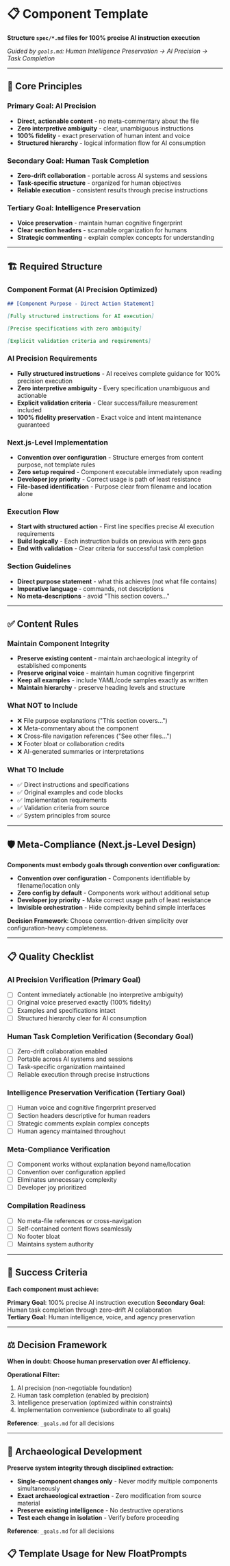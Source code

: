 <!-- _template.fp -->
# 📋 Component Template

**Structure `spec/*.md` files for 100% precise AI instruction execution**

*Guided by `goals.md`: Human Intelligence Preservation → AI Precision → Task Completion*

---

## 🎯 Core Principles

### **Primary Goal: AI Precision**
- **Direct, actionable content** - no meta-commentary about the file
- **Zero interpretive ambiguity** - clear, unambiguous instructions
- **100% fidelity** - exact preservation of human intent and voice
- **Structured hierarchy** - logical information flow for AI consumption

### **Secondary Goal: Human Task Completion**
- **Zero-drift collaboration** - portable across AI systems and sessions
- **Task-specific structure** - organized for human objectives
- **Reliable execution** - consistent results through precise instructions

### **Tertiary Goal: Intelligence Preservation**
- **Voice preservation** - maintain human cognitive fingerprint
- **Clear section headers** - scannable organization for humans
- **Strategic commenting** - explain complex concepts for understanding

---

## 🏗️ Required Structure

### **Component Format (AI Precision Optimized)**
```markdown
## [Component Purpose - Direct Action Statement]

[Fully structured instructions for AI execution]

[Precise specifications with zero ambiguity]

[Explicit validation criteria and requirements]
```

### **AI Precision Requirements**
- **Fully structured instructions** - AI receives complete guidance for 100% precision execution
- **Zero interpretive ambiguity** - Every specification unambiguous and actionable
- **Explicit validation criteria** - Clear success/failure measurement included
- **100% fidelity preservation** - Exact voice and intent maintenance guaranteed

### **Next.js-Level Implementation**
- **Convention over configuration** - Structure emerges from content purpose, not template rules
- **Zero setup required** - Component executable immediately upon reading
- **Developer joy priority** - Correct usage is path of least resistance
- **File-based identification** - Purpose clear from filename and location alone

### **Execution Flow**
- **Start with structured action** - First line specifies precise AI execution requirements
- **Build logically** - Each instruction builds on previous with zero gaps
- **End with validation** - Clear criteria for successful task completion

### **Section Guidelines**
- **Direct purpose statement** - what this achieves (not what file contains)  
- **Imperative language** - commands, not descriptions
- **No meta-descriptions** - avoid "This section covers..."

---

## ✅ Content Rules

### **Maintain Component Integrity**
- **Preserve existing content** - maintain archaeological integrity of established components
- **Preserve original voice** - maintain human cognitive fingerprint
- **Keep all examples** - include YAML/code samples exactly as written
- **Maintain hierarchy** - preserve heading levels and structure

### **What NOT to Include**
- ❌ File purpose explanations ("This section covers...")
- ❌ Meta-commentary about the component
- ❌ Cross-file navigation references ("See other files...")
- ❌ Footer bloat or collaboration credits
- ❌ AI-generated summaries or interpretations

### **What TO Include**
- ✅ Direct instructions and specifications
- ✅ Original examples and code blocks
- ✅ Implementation requirements
- ✅ Validation criteria from source
- ✅ System principles from source

---

## 🛡️ Meta-Compliance (Next.js-Level Design)

**Components must embody goals through convention over configuration:**

- **Convention over configuration** - Components identifiable by filename/location only
- **Zero config by default** - Components work without additional setup
- **Developer joy priority** - Make correct usage path of least resistance
- **Invisible orchestration** - Hide complexity behind simple interfaces

**Decision Framework**: Choose convention-driven simplicity over configuration-heavy completeness.

---

## 📋 Quality Checklist

### **AI Precision Verification (Primary Goal)**
- [ ] Content immediately actionable (no interpretive ambiguity)
- [ ] Original voice preserved exactly (100% fidelity)
- [ ] Examples and specifications intact
- [ ] Structured hierarchy clear for AI consumption

### **Human Task Completion Verification (Secondary Goal)**
- [ ] Zero-drift collaboration enabled
- [ ] Portable across AI systems and sessions
- [ ] Task-specific organization maintained
- [ ] Reliable execution through precise instructions

### **Intelligence Preservation Verification (Tertiary Goal)**
- [ ] Human voice and cognitive fingerprint preserved
- [ ] Section headers descriptive for human readers
- [ ] Strategic comments explain complex concepts
- [ ] Human agency maintained throughout

### **Meta-Compliance Verification**
- [ ] Component works without explanation beyond name/location
- [ ] Convention over configuration applied
- [ ] Eliminates unnecessary complexity
- [ ] Developer joy prioritized

### **Compilation Readiness**
- [ ] No meta-file references or cross-navigation
- [ ] Self-contained content flows seamlessly
- [ ] No footer bloat
- [ ] Maintains system authority

---

## 🎯 Success Criteria

**Each component must achieve:**

**Primary Goal**: 100% precise AI instruction execution
**Secondary Goal**: Human task completion through zero-drift AI collaboration  
**Tertiary Goal**: Human intelligence, voice, and agency preservation

---

## ⚖️ Decision Framework

**When in doubt: Choose human preservation over AI efficiency.**

**Operational Filter:**
1. AI precision (non-negotiable foundation)
2. Human task completion (enabled by precision)
3. Intelligence preservation (optimized within constraints)
4. Implementation convenience (subordinate to all goals)

**Reference**: `_goals.md` for all decisions

---

## 🔧 Archaeological Development

**Preserve system integrity through disciplined extraction:**

- **Single-component changes only** - Never modify multiple components simultaneously
- **Exact archaeological extraction** - Zero modification from source material
- **Preserve existing intelligence** - No destructive operations
- **Test each change in isolation** - Verify before proceeding

**Reference**: `_goals.md` for all decisions 

## 📋 Template Usage for New FloatPrompts 